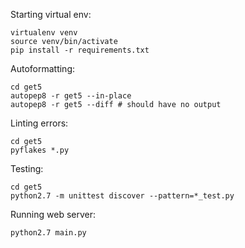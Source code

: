 Starting virtual env:
```
virtualenv venv
source venv/bin/activate
pip install -r requirements.txt
```

Autoformatting:
```
cd get5
autopep8 -r get5 --in-place
autopep8 -r get5 --diff # should have no output
```

Linting errors:
```
cd get5
pyflakes *.py
```


Testing:
```
cd get5
python2.7 -m unittest discover --pattern=*_test.py
```

Running web server:
```
python2.7 main.py
```
